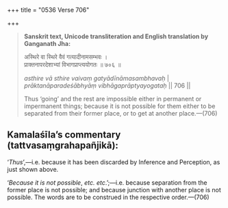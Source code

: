 +++
title = "0536 Verse 706"

+++
> **Sanskrit text, Unicode transliteration and English translation by Ganganath Jha:** 
>
> अस्थिरे वा स्थिरे वैवं गत्यादीनामसम्भवः ।  
> प्राक्तनापरदेशाभ्यां विभागप्राप्त्ययोगतः ॥ ७०६ ॥ 
>
> *asthire vā sthire vaivaṃ gatyādīnāmasambhavaḥ* \|  
> *prāktanāparadeśābhyāṃ vibhāgaprāptyayogataḥ* \|\| 706 \|\| 
>
> Thus ‘going’ and the rest are impossible either in permanent or impermanent things; because it is not possible for them either to be separated from their former place, or to get at another place.—(706)



## Kamalaśīla’s commentary (tattvasaṃgrahapañjikā):

‘*Thus*’,—i.e. because it has been discarded by Inference and Perception, as just shown above.

‘*Because it is not possible*, *etc. etc*.’;—i.e. because separation from the former place is not possible; and because junction with another place is not possible. The words are to be construed in the respective order.—(706)


